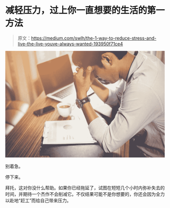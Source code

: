# 减轻压力，过上你一直想要的生活的第一方法

> 原文：<https://medium.com/swlh/the-1-way-to-reduce-stress-and-live-the-live-youve-always-wanted-193950f71ce4>

![](img/8e8e4aa94e914b80f205be0022d72deb.png)

别着急。

停下来。

拜托，这对你没什么帮助。如果你已经拖延了，试图在短短几个小时内弥补失去的时间，并期待一个杰作不会削减它。不仅结果可能不是你想要的，你还会因为全力以赴地“赶工”而给自己带来压力。